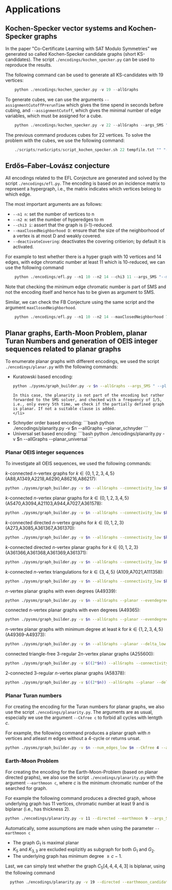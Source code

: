 # Applications



## Kochen-Specker vector systems and Kochen-Specker graphs

In the paper "Co-Certificate Learning with SAT Modulo Symmetries" we generated so called Kochen-Specker candidate graphs (short KS-candidates).
The script `./encodings/kochen_specker.py` can be used to reproduce the results. 

The following command can be used to generate all KS-candidates with 19 vertices:

```python
    python ./encodings/kochen_specker.py -v 19 --allGraphs
```

To generate cubes, we can use the arguments `--assignmentCutoffPrerunTime` which gives the time spend in seconds before cubing,  and `--assignmentCutoff`, which gives the minimal number of edge variables, which must be assigned for a cube.

```python
    python ./encodings/kochen_specker.py -v 22 --allGraphs --args_SMS "--assignmentCutoffPrerunTime 5 --assignmentCutoff 110"
```

The previous command produces cubes for 22 vertices.
To solve the problem with the cubes, we use the following command:

```python
    ./scripts/runScripts/script_kochen_specker.sh 22 tempfile.txt "" "--frequency 30 --allModels --printStats --non010 --useCadical --cubeFile cubeFile --cube2solve 2390 2392
```

## Erdős–Faber–Lovász conjecture

All encodings related to the EFL Conjecture are generated and solved by the script `./encodings/efl.py`.
The encoding is based on an incidence matrix to represent a hypergraph, i.e., the matrix indicates which vertices belong to which edge.

The most important arguments are as follows:

- `--n1 n`: set the number of vertices to n
- `--n2 m`: set the number of hyperedges to m
- `--chi3 i`: assert that the graph is (i-1)-reduced.
- `--maxClosedNeighborhood D`: ensure that the size of the neighborhood of a vertex is at most D and weakly covered.
- `--deactivateCovering`: deactivates the covering critierion; by default it is activated.

For example to test whether there is a hyper graph with 10 vertices and 14 edges, with edge chromatic number at least 11 which is 10-reduced,
we can use the following command

```python
    python ./encodings/efl.py --n1 10 --n2 14 --chi3 11 --args_SMS "--minEdgeChromaticNumberHypergraph 11"
```

Note that checking the minimum edge chromatic number is part of SMS and not the encoding itself and hence has to be given as argument to SMS.

Similar, we can check the FB Conjecture using the same script and the argument `maxClosedNeighborhood`.

```python
    python ./encodings/efl.py --n1 10 --n2 14 --maxClosedNeighborhood 7 --chi3 8 --args_SMS "--minEdgeChromaticNumberHypergraph 8"
```


## Planar graphs, Earth-Moon Problem, planar Turan Numbers and generation of OEIS integer sequences related to planar graphs

To enumerate planar graphs with different encodings, 
we used the script `./encodings/planar.py` with the following commands:

<ul>
  <li>Kuratowski based encoding:

```bash
python ./pysms/graph_builder.py -v $n --allGraphs --args_SMS " --planar 5 "
```

    In this case, the planarity is not part of the encoding but rather forwarded to the SMS solver, and checked with a frequency of 1/5, i.e., only every 5th time, we check if the partially defined graph is planar. If not a suitable clause is added.
    </li>
  <li>
  Schnyder order based encoding:
```bash
python ./encodings/planarity.py -v $n --allGraphs --planar_schnyder
```
  </li>
  <li> Universal set based encoding:
```bash
python ./encodings/planarity.py -v $n --allGraphs --planar_universal
```
  </li>
</ul>



### Planar OEIS integer sequences

To investigate all OEIS sequences, we used the following commands:

$k$-connected $n$-vertex graphs 
for $k \in \{0,1,2,3,4,5\}$ (A88,A1349,A2218,A6290,A86216,A86217):<br>
```bash
python ./pysms/graph_builder.py -v $n --allGraphs --connectivity_low $k
```

$k$-connected $n$-vertex planar graphs 
for $k \in \{0,1,2,3,4,5\}$ (A5470,A3094,A21103,A944,A7027,A361578):<br>
```bash
python ./pysms/graph_builder.py -v $n --allGraphs --connectivity_low $k --planar
```

$k$-connected directed $n$-vertex graphs 
for $k \in \{0,1,2,3\}$ (A273,A3085,A361367,A361370):<br>
```bash
python ./pysms/graph_builder.py -v $n --allGraphs --connectivity_low $k --directed
```

$k$-connected directed $n$-vertex planar graphs 
for $k \in \{0,1,2,3\}$ (A361366,A361368,A361369,A361371):<br>
```bash
python ./pysms/graph_builder.py -v $n --allGraphs --connectivity_low $k --planar --directed
```

$k$-connected $n$-vertex triangulations
for $k \in \{3,4,5\}$ (A109,A7021,A111358):<br>
```bash
python ./pysms/graph_builder.py -v $n --allGraphs --connectivity_low $k --planar --num_edges_low $((3*$n-6))
```

$n$-vertex planar graphs with even degrees (A49339):<br>
```bash
python ./pysms/graph_builder.py -v $n --allGraphs --planar --evendegrees
```

connected $n$-vertex planar graphs with even degrees (A49365):<br>
```bash
python ./pysms/graph_builder.py -v $n --allGraphs --planar --evendegrees --connectivity_low 1
```

$n$-vertex planar graphs with minimum degree at least $k$ 
for $k \in \{1,2,3,4,5\}$ (A49369-A49373):<br>
```bash
python ./pysms/graph_builder.py -v $n --allGraphs --planar --delta_low $k
```

connected triangle-free 3-regular $2n$-vertex planar graphs (A255600):<br>
```bash
python ./pysms/graph_builder.py -v $((2*$n)) --allGraphs --connectivity_low 1 --planar --Ckfree 3 --delta_low 3 --Delta_upp 3
```

2-connected 3-regular $n$-vertex planar graphs (A58378):<br>
```bash
python ./pysms/graph_builder.py -v $((2*$n)) --allGraphs --planar --delta_low 3 --Delta_upp 3 --connectivity_low 2
```


### Planar Turan numbers
For creating the encoding for the Turan numbers for planar graphs, we also use the script `./encodings/planarity.py`.
The arguments are as usual, especially we use the argument `--Ckfree c` to forbid all cycles with lentgth $c$.

For example, the following command produces a planar graph with $n$ vertices and atleast $m$ edges without a $4$-cycle or returns unsat.
```bash
python ./pysms/graph_builder.py -v $n --num_edges_low $m --Ckfree 4 --args_SMS " --planar 5 "
```


### Earth-Moon Problem


For creating the encoding for the Earth-Moon-Problem (based on planar directed graphs), we also use the script `./encodings/planarity.py` with the argument `--earthmoon c`, where $c$ is the minimum chromatic number of the searched for graph.

For example the following command produces a directed graph, whose underlying graph has $11$ vertices, chromatic number at least $9$ and is biplanar (i.e., has thickness $2$).
```bash
python ./encodings/planarity.py -v 11 --directed --earthmoon 9 --args_SMS " --thickness2 5"
```

Automatically, some assumptions are made when using the parameter `--earthmoon c`

- The graph $G_1$ is maximal planar
- $K_5$ and $K_{3,3}$ are excluded explizitly as subgraph for both $G_1$ and $G_2$.
- The underlying graph has minimum degree $\geq c - 1$.


Last, we can simply test whether the graph $C_5[4,4,4,4,3]$ is biplanar, using the following command
```bash
  python ./encodings/planarity.py -v 19 --directed --earthmoon_candidate1
```

